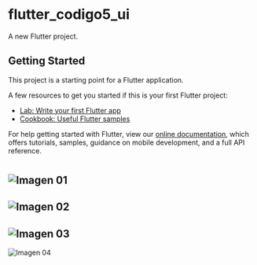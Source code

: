 # flutter_codigo5_ui

A new Flutter project.

## Getting Started

This project is a starting point for a Flutter application.

A few resources to get you started if this is your first Flutter project:

- [Lab: Write your first Flutter app](https://flutter.dev/docs/get-started/codelab)
- [Cookbook: Useful Flutter samples](https://flutter.dev/docs/cookbook)

For help getting started with Flutter, view our
[online documentation](https://flutter.dev/docs), which offers tutorials,
samples, guidance on mobile development, and a full API reference.

#
![Imagen 01](/image01.png)
--
![Imagen 02](/image02.png)
--
![Imagen 03](/image02.png)
--
![Imagen 04](/image02.png)